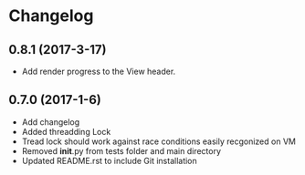 # Changelog

## 0.8.1 (2017-3-17)

- Add render progress to the View header.

## 0.7.0 (2017-1-6)

- Add changelog
- Added threadding Lock
- Tread lock should work against race conditions easily recgonized on VM
- Removed __init__.py from tests folder and main directory
- Updated README.rst to include Git installation